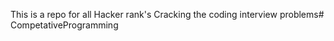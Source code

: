 This is a repo for all Hacker rank's Cracking the coding interview problems# CompetativeProgramming
